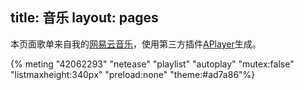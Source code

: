 title: 音乐
layout: pages
---
本页面歌单来自我的[网易云音乐](https://music.163.com/#/user/home?id=47002864)，使用第三方插件[APlayer](https://github.com/MoePlayer/hexo-tag-aplayer)生成。

{% meting "42062293" "netease" "playlist" "autoplay" "mutex:false" "listmaxheight:340px" "preload:none" "theme:#ad7a86"%}
